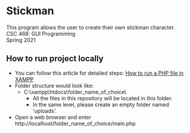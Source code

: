# Stickman
This program allows the user to create their own stickman character.<br/>
CSC 468: GUI Programming<br/>
Spring 2021<br/>
## How to run project locally
<ul>
<li>You can follow this article for detailed steps: <a href="https://www.techjunkie.com/run-php-file-xampp/#:~:text=How%20to%20Run%20XAMPP%20on%20My%20Computer%201,the%20address%20bar%20%28omit%20the%20quotations%29.%20See%20More">How to run a PHP file in XAMPP</a> </li>
<li>Folder structure would look like:
  <ul>
  <li>C:\xampp\htdocs\folder_name_of_choice\
    <ul>
    <li>All the files in this repository will be located in this folder.</li>
    <li>In the same level, please create an empty folder named 'uploads'.</li>
    </ul>
  </li>
  </ul>
</li>
<li>Open a web browser and enter http://localhost/folder_name_of_choice/main.php</li>
</ul>
